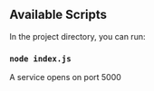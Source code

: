 
## Available Scripts

In the project directory, you can run:

### `node index.js`

A service opens on port 5000
